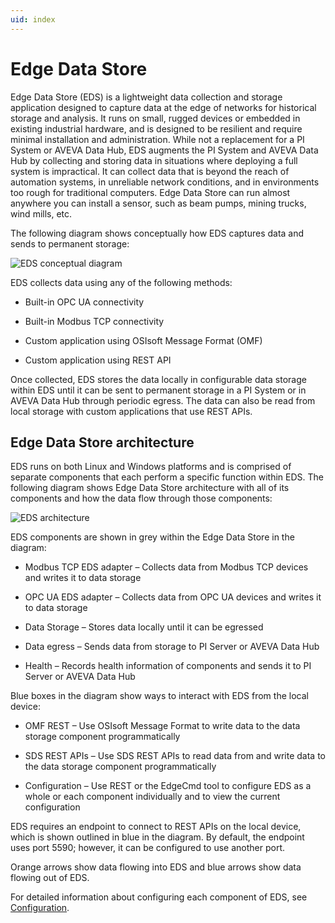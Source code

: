 ```yaml
---
uid: index
---
```


# Edge Data Store

Edge Data Store (EDS) is a lightweight data collection and storage application designed to capture data at the edge of networks for historical storage and analysis. It runs on small, rugged devices or embedded in existing industrial hardware, and is designed to be resilient and require minimal installation and administration. While not a replacement for a PI System or AVEVA Data Hub, EDS augments the PI System and AVEVA Data Hub by collecting and storing data in situations where deploying a full system is impractical. It can collect data that is beyond the reach of automation systems, in unreliable network conditions, and in environments too rough for traditional computers. Edge Data Store can run almost anywhere you can install a sensor, such as beam pumps, mining trucks, wind mills, etc.

The following diagram shows conceptually how EDS captures data and sends to permanent storage:

![EDS conceptual diagram](https://osisoft.github.io/Edge-Data-Store-Docs/content/images/EDSConceptualDiag.jpg "EDS conceptual diagram")

EDS collects data using any of the following methods:

* Built-in OPC UA connectivity

* Built-in Modbus TCP connectivity

* Custom application using OSIsoft Message Format (OMF)

* Custom application using REST API

Once collected, EDS stores the data locally in configurable data storage within EDS until it can be sent to permanent storage in a PI System or in AVEVA Data Hub through periodic egress. The data can also be read from local storage with custom applications that use REST APIs.

## Edge Data Store architecture

EDS runs on both Linux and Windows platforms and is comprised of separate components that each perform a specific function within EDS. The following diagram shows Edge Data Store architecture with all of its components and how the data flow through those components:

![EDS architecture](https://osisoft.github.io/Edge-Data-Store-Docs/content/images/EDSArchitecturalDiag.jpg "EDS architecture")

EDS components are shown in grey within the Edge Data Store in the diagram:

* Modbus TCP EDS adapter – Collects data from Modbus TCP devices and writes it to data storage

* OPC UA EDS adapter – Collects data from OPC UA devices and writes it to data storage

* Data Storage – Stores data locally until it can be egressed

* Data egress – Sends data from storage to PI Server or AVEVA Data Hub

* Health – Records health information of components and sends it to PI Server or AVEVA Data Hub

Blue boxes in the diagram show ways to interact with EDS from the local device:

* OMF REST – Use OSIsoft Message Format to write data to the data storage component programmatically

* SDS REST APIs – Use SDS REST APIs to read data from and write data to the data storage component programmatically

* Configuration – Use REST or the EdgeCmd tool to configure EDS as a whole or each component individually and to view the current configuration

EDS requires an endpoint to connect to REST APIs on the local device, which is shown outlined in blue in the diagram. By default, the endpoint uses port 5590; however, it can be configured to use another port.

Orange arrows show data flowing into EDS and blue arrows show data flowing out of EDS.

For detailed information about configuring each component of EDS, see [Configuration](xref:Configuration).

<!--
# OSIsoft Edge Data Store

=======

- [Overview](xref:EdgeDataStoreOverview)
  - [Design considerations](xref:scalePerformance)
  - [Performance](xref:Performance)
  - [Security](xref:security)
- [Quick start guides](xref:QuickStartGuides)
  - [OPC UA EDS adapter quick start](xref:opcUaQuickStart)
  - [Modbus TCP adapter quick start](xref:modbusQuickStart)
  - [OMF quick start](xref:omfQuickStart)
  - [AVEVA Data Hub egress quick start](xref:ocsEgressQuickStart)
  - [PI egress quick start](xref:piEgressQuickStart)
  - [SDS Read/Write quick start](xref:sdsQuickStart)
  - [Command line quick start - Linux](xref:commandLineLinuxQuickStart)
  - [Command line quick start - Windows](xref:commandLineWindowsQuickStart)
- [Installation](xref:installationOverview)
  - [System requirements](xref:SystemRequirements)
    - [Linux and Windows platform differences](xref:linuxWindows)
  - [Install Edge Data Store](xref:InstallEdgeDataStore)
    - [Docker](xref:edgeDocker)
  - [Verify installation](xref:VerifyInstallation)
  - [Uninstall Edge Data Store](xref:UninstallEdgeDataStore)
- [Configuration](xref:Configuration)
  - [Configuration tools](xref:ConfigurationTools)
  - [System configuration](xref:SystemConfiguration)
    - [System components configuration](xref:SystemComponentsConfiguration)
    - [System port configuration](xref:SystemPortConfiguration)
    - [Edge Data Store configuration](xref:EdgeDataStoreConfiguration)
  - [Data ingress configuration](xref:EDSDataIngress)
    - [OPC UA EDS adapter](xref:opcUaOverview)
      - [Supported features](xref:SupportedFeaturesOPCUA)
      - [Principles of operation](xref:PrinciplesOfOperationOPCUA)
      - [Data source configuration](xref:OPCUADataSourceConfiguration)
      - [Data selection configuration](xref:OPCUADataSelectionConfiguration)
      - [Adapter security](xref:OPCUAAdapterSecurityConfiguration)
    - [Modbus TCP EDS adapter](xref:modbusOverview)
      - [Supported features](xref:SupportedFeaturesModbus)
      - [Principles of operation](xref:PrinciplesOfOperationModbus)
      - [Data source configuration](xref:ModbusTCPDataSourceConfiguration)
      - [Data selection configuration](xref:ModbusTCPDataSelectionConfiguration)
    - [OSIsoft Message Format (OMF)](xref:omfOverview)
  - [Storage](xref:storage)
    - [Storage runtime configuration](xref:storageruntime)
  - [Data egress configuration](xref:egress)
    - [Prepare egress destinations](xref:PrepareEgressDestinations)
    - [Egress execution details](xref:EgressExecutionDetails)
  - [Diagnostics configuration](xref:EdgeDataStoreDiagnostics)
  - [Health endpoints configuration](xref:HealthEndpointsConfiguration)
  - [Logging configuration](xref:LoggingConfig)
- [Administration](xref:EdgeDataStoreAdministration)
  - [Retrieve product version information](xref:RetrieveProductVersionInformation)
  - [Reset Edge Data Store](xref:ResetEdgeDataStore)
  - [Reset the Storage component](xref:ResetTheStorageComponent)
  - [Stop and start an EDS adapter](xref:StopAndStartAnEDSAdapter)
- [Troubleshoot Edge Data Store](xref:troubleShooting)
  - [Disaster recovery](xref:disasterRecovery)
- [Reference](xref:Reference)
  - [Sequential Data Store (SDS)](xref:sdsOverview)
    - [Types](xref:sdsTypes)
    - [Streams](xref:sdsStreams)
    - [Stream views](xref:sdsStreamViews)
    - [Indexes](xref:sdsIndexes)
    - [Read Data](xref:sdsReadingData)
      - [API calls for reading data](xref:sdsReadingDataApi)
      - [Filter expressions](xref:sdsFilterExpressions)
      - [Table format](xref:sdsTableFormat)
    - [Write data](xref:sdsWritingData)
      - [Response format](xref:ResponseFormatWriteAPIs)
      - [API calls for writing data](xref:sdsWritingDataApi)
    - [Units of measure](xref:unitsOfMeasure)
    - [Compression](xref:sdsCompression)
    - [Searching](xref:sdsSearching)
  - [EdgeCmd commands](xref:EdgecmdCommands)
  - [Release notes](xref:releaseNotes)
  - [Technical support and feedback](xref:Feedback)
-->
